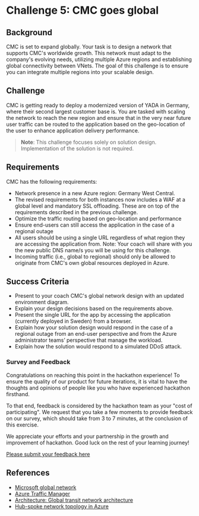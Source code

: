 # Challenge 5: CMC goes global

## Background

CMC is set to expand globally. Your task is to design a network that supports CMC's worldwide growth. This network must adapt to the company's evolving needs, utilizing multiple Azure regions and establishing global connectivity between VNets. The goal of this challenge is to ensure you can integrate multiple regions into your scalable design.

## Challenge

CMC is getting ready to deploy a modernized version of YADA in Germany, where their second largest customer base is. You are tasked with scaling the network to reach the new region and ensure that in the very near future user traffic can be routed to the application based on the geo-location of the user to enhance application delivery performance.

> **Note**: This challenge focuses solely on solution design. Implementation of the solution is not required.

## Requirements

CMC has the following requirements:

- Network presence in a new Azure region: Germany West Central.
- The revised requirements for both instances now includes a WAF at a global level and mandatory SSL offloading. These are on top of the requirements described in the previous challenge.
- Optimize the traffic routing based on geo-location and performance
- Ensure end-users can still access the application in the case of a regional outage
- All users should be using a single URL regardless of what region they are accessing the application from. Note: Your coach will share with you the new public DNS name/s you will be using for this challenge.
- Incoming traffic (i.e., global to regional) should only be allowed to originate from CMC's own global resources deployed in Azure.

## Success Criteria

- Present to your coach CMC's global network design with an updated environment diagram.
- Explain your design decisions based on the requirements above.
- Present the single URL for the app by accessing the application (currently deployed in Sweden) from a browser.
- Explain how your solution design would respond in the case of a regional outage from an end-user perspective and from the Azure administrator teams’ perspective that manage the workload.
- Explain how the solution would respond to a simulated DDoS attack.

### Survey and Feedback

Congratulations on reaching this point in the hackathon experience! To ensure the quality of our product for future iterations, it is vital to have the thoughts and opinions of people like you who have experienced hackathon firsthand.

To that end, feedback is considered by the hackathon team as your "cost of participating". We request that you take a few moments to provide feedback on our survey, which should take from 3 to 7 minutes, at the conclusion of this exercise.

We appreciate your efforts and your partnership in the growth and improvement of hackathon. Good luck on the rest of your learning journey!

[Please submit your feedback here](https://forms.office.com/)

## References

- [Microsoft global network](https://learn.microsoft.com/en-us/azure/networking/microsoft-global-network?toc=%2Fazure%2Fnetworking%2Ffundamentals%2Ftoc.json)
- [Azure Traffic Manager](https://learn.microsoft.com/en-us/azure/traffic-manager/traffic-manager-overview?toc=%2Fazure%2Fnetworking%2Ffundamentals%2Ftoc.json)
- [Architecture: Global transit network architecture](https://learn.microsoft.com/en-us/azure/virtual-wan/virtual-wan-global-transit-network-architecture)
- [Hub-spoke network topology in Azure](https://learn.microsoft.com/en-us/azure/architecture/reference-architectures/hybrid-networking/hub-spoke?tabs=cli)
